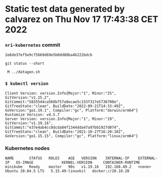 # Static test data generated by calvarez on Thu Nov 17 17:43:38 CET 2022

### `nri-kubernetes` commit
```
2e6de37ef5e9c75669d69e5b0dd88ba4b222bdcb
```

`git status --short`

```
 M ../datagen.sh
```

### `$ kubectl version`
```
Client Version: version.Info{Major:"1", Minor:"25", GitVersion:"v1.25.2", GitCommit:"5835544ca568b757a8ecae5c153f317e5736700e", GitTreeState:"clean", BuildDate:"2022-09-21T14:33:49Z", GoVersion:"go1.19.1", Compiler:"gc", Platform:"darwin/arm64"}
Kustomize Version: v4.5.7
Server Version: version.Info{Major:"1", Minor:"19", GitVersion:"v1.19.16", GitCommit:"e37e4ab4cc8dcda84f1344dda47a97bb1927d074", GitTreeState:"clean", BuildDate:"2021-10-27T16:20:18Z", GoVersion:"go1.15.15", Compiler:"gc", Platform:"linux/arm64"}
```

### Kubernetes nodes
```
NAME       STATUS   ROLES    AGE   VERSION    INTERNAL-IP    EXTERNAL-IP   OS-IMAGE             KERNEL-VERSION     CONTAINER-RUNTIME
minikube   Ready    master   90s   v1.19.16   192.168.49.2   <none>        Ubuntu 20.04.5 LTS   5.15.49-linuxkit   docker://20.10.20
```
